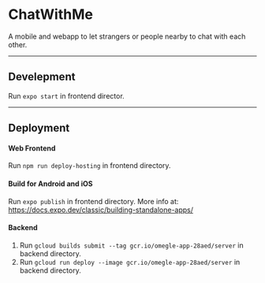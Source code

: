 # ChatWithMe

A mobile and webapp to let strangers or people nearby to chat with each other.

---

## Develepment

Run `expo start` in frontend director.

---

## Deployment

#### Web Frontend

Run `npm run deploy-hosting` in frontend directory.

#### Build for Android and iOS

Run `expo publish` in frontend directory.
More info at: https://docs.expo.dev/classic/building-standalone-apps/

#### Backend

1. Run `gcloud builds submit --tag gcr.io/omegle-app-28aed/server` in backend directory.
2. Run `gcloud run deploy --image gcr.io/omegle-app-28aed/server` in backend directory.
